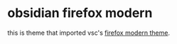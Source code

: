 # obsidian firefox modern

this is theme that imported vsc's [firefox modern theme](https://marketplace.visualstudio.com/items?itemName=kenan-salar.firefox-modern-theme).
